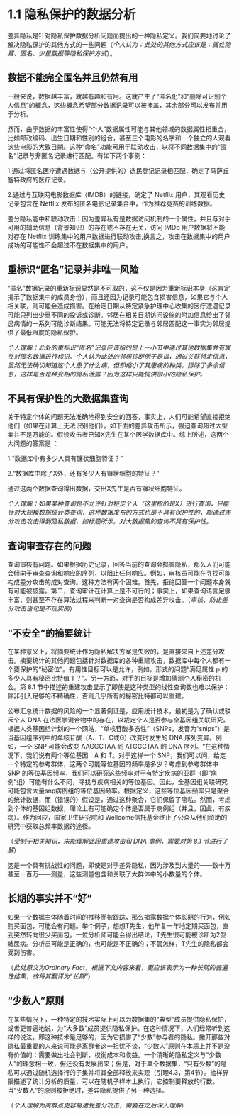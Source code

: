 # 1.1 隐私保护的数据分析
差异隐私是针对隐私保护数据分析问题而提出的一种隐私定义。我们简要地讨论了解决隐私保护的其他方式的一些问题（*个人认为：此处的其他方式应该是：属性隐藏、匿名、少量数据等隐私保护方式*）。  

## 数据不能完全匿名并且仍然有用 

一般来说，数据越丰富，就越有趣和有用。这就产生了“匿名化”和“删除可识别个人信息”的概念，这些概念希望部分数据记录可以被掩盖，其余部分可以发布并用于分析。

然而，由于数据的丰富性使得“个人”数据属性可能与其他领域的数据属性相重合，比如邮政编码、出生日期和性别的组合，甚至三个电影的名字和一个独立的人观看这些电影的大致日期。这种“命名”功能可用于联动攻击，以将不同数据集中的“匿名”记录与非匿名记录进行匹配。有如下两个事例：  

1.通过将匿名医疗遭遇数据与（公开提供的）选民登记记录相匹配，确定了马萨丘塞特政府的医疗记录。 

2.通过与互联网电影数据库（IMDB）的链接，确定了 Netflix 用户，其观看历史记录包含在 Netflix 发布的匿名电影记录集合中，作为推荐竞赛的训练数据。 

差分隐私能中和联动攻击：因为差异私有是数据访问机制的一个属性，并且与对手可用的辅助信息（背景知识）的存在或不存在无关，访问 IMDb 用户数据将不能对存在 Netflix 训练集中的用户数据进行联动攻击,换言之，攻击在数据集中的用户成功的可能性不会超过不在数据集中的用户。  

## 重标识“匿名”记录并非唯一风险

“匿名”数据记录的重新标识显然是不可取的，这不仅是因为重新标识本身（这肯定揭示了数据集中的成员身份），而且还因为记录可能包含损害信息，如果它与个人相关联，则可能会造成损害。在给定日期从特定紧急护理中心收集的医疗遭遇记录可能只列出少量不同的投诉或诊断。邻居在相关日期访问设施的附加信息给出了邻居病情的一系列可能诊断结果。可能无法将特定记录与邻居匹配这一事实为邻居提供了最低限度的隐私保护。  

*个人理解：此处的重标识“匿名”记录应该指的是上一小节中通过其他数据集共有属性对匿名数据进行标识。个人认为此处的邻居诊断例子是指，通过关联特定信息，虽然无法确切知道这个人患了什么病，但却缩小了其患病的种类，排除了多余信息，这样是否是种变相的隐私泄露？因为这样只能提供很小的隐私保护。*   

## 不具有保护性的大数据集查询

关于特定个体的问题无法准确地得到安全的回答，事实上，人们可能希望直接拒绝他们（如果在计算上无法识别他们）。如下面的差异攻击所示，强迫查询超过大型集并不是万能的。假设攻击者已知X先生在某个医学数据库中。综上所述，这两个大问题的答案是 ：   

1.“数据库中有多少人具有镰状细胞特征？”  

2.“数据库中除了X外，还有多少人有镰状细胞的特征？”  

通过这两个数据查询得出数据，交出X先生是否有镰状细胞特征。

*个人理解：如果某种查询是不允许针对特定个人（这里指的是X）进行查询，只能针对大规模数据统计类查询，这种数据发布的方式也是不具有保护性的，能通过差分攻击攻击得到隐私数据，如标题所示，对大数据集的查询不具有保护性。*    

## 查询审查存在的问题

查询审核有问题。如果根据历史记录，回答当前的查询会损害隐私，那么人们可能会倾向于审查查询和响应的序列，以阻止任何响应。例如，审核员可能在寻找可能构成差分攻击的成对查询。这种方法有两个困难。首先，拒绝回答一个问题本身就有可能被披露。第二，查询审计在计算上是不可行的；事实上，如果查询语言足够丰富，则甚至不存在算法过程来判断一对查询是否构成差异攻击。（*审核、防止差分攻击语句是不现实的*）   

## “不安全”的摘要统计

在某种意义上，将摘要统计作为隐私解决方案是失败的，是直接来自上述差分攻击。摘要统计的其他问题包括针对数据库的各种重建攻击，数据库中每个人都有一个要保护的“秘密位”。有用性目标可以是允许，例如，形式的问题“满足属性 p 的多少人具有秘密比特值 1 ？”。另一方面，对手的目标是增加猜测个人秘密的机会。第 8.1 节中描述的重建攻击显示了即使是这种类型的线性查询数也难以保护：除非引入足够的不精确性，否则几乎所有的秘密比特都可以重建。

公布汇总统计数据的风险的一个显著例证是，应用统计技术，最初是为了确认或驳斥个人 DNA 在法医学混合物中的存在，以裁定个人是否参与全基因组关联研究。根据人类基因组计划的一个网站，“单核苷酸多态性”（SNPs，发音为“snips”）是当基因组序列中的单核苷酸（A、T、C或G）改变时发生的 DNA 序列变异。例如，一个 SNP 可能会改变 AAGGCTAA 到 ATGGCTAA 的 DNA 序列。“在这种情况下，我们说有两个等位基因：A 和 T。对于这样一个 SNP，我们可以问，给定一个特定的参考群体，这两个可能等位基因的频率是多少？考虑到参考群体中 SNP 的等位基因频率，我们可以研究这些频率对于有特定疾病的亚群（即“病例”组）可能有什么不同，寻找与疾病相关的等位基因。因此，全基因组关联研究可能包含大量snp病例组的等位基因频率。根据定义，这些等位基因频率只是聚合的统计数据，而（错误的）假设是，通过这种聚合，它们保留了隐私。然而，考虑到个体的基因组数据，理论上有可能确定个体是否属于病例组（并且，因此，有疾病）。作为回应，国家卫生研究院和 Wellcome信托基金终止了公众从他们资助的研究中获取总频率数据的途径。  

（*受制于相关知识，未能理解此段重建攻击和 DNA 事例，需要对第 8.1 节进行了解*）

这是一个具有挑战性的问题，即使是对于差异隐私，因为涉及到大量的——数十万甚至一百万——测量，这些测量包含和关联了大群体中的小数量的个体。

## 长期的事实并不“好”

如果一个数据主体随着时间的推移而被跟踪，那么揭露数据个体长期的行为，例如购买面包，可能会有问题。举个例子，想想T先生，他年复一年地定期买面包，直到突然转向很少买面包。一位分析师可能会得出结论，T先生很可能被诊断为2型糖尿病。分析员可能是正确的，也可能是不正确的；不管怎样，T先生的隐私都会受到伤害。  

（*此处原文为Ordinary Fact，根据下文内容来看，更应该表示为一种长期的普遍性结果，故将其翻译为“长期”*）

## “少数人”原则

在某些情况下，一种特定的技术实际上可以为数据集的“典型”成员提供隐私保护，或者更普遍地说，为“大多数”成员提供隐私保护。在这种情况下，人们经常听到这样的说法，即这种技术是足够的，因为它损害了“少数”参与者的隐私。撇开那些对隐私最重要的人来说可能是离群者这一担忧不谈，“少数人”原则在本质上并不是没有价值的：需要做出社会判断，权衡成本和收益。一个清晰的隐私定义与“少数人”的理念相一致，但还没有发展出来；但是，对于单个数据集，“只有少数”的隐私可以通过随机选择行的子集并将其全部释放来实现（引理4.3，第4节）。抽样界限描述了统计分析的质量，可以在随机子样本上执行，它控制要释放的行数。当“少数人”的原则被拒绝时，差异隐私提供了另一种选择。

（*个人理解为离群点更容易遭受差分攻击，需要在之后深入理解*）
